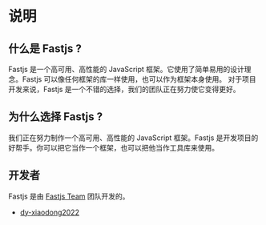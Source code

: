 # 说明

## 什么是 Fastjs ?

Fastjs 是一个高可用、高性能的 JavaScript 框架。它使用了简单易用的设计理念。Fastjs 可以像任何框架的库一样使用，也可以作为框架本身使用。
对于项目开发来说，Fastjs 是一个不错的选择，我们的团队正在努力使它变得更好。
## 为什么选择 Fastjs ?

我们正在努力制作一个高可用、高性能的 JavaScript 框架。Fastjs 是开发项目的好帮手。你可以把它当作一个框架，也可以把他当作工具库来使用。

## 开发者

Fastjs 是由 [Fastjs Team](https://github.com/fastjs-team) 团队开发的。

- [dy-xiaodong2022](https://xiaodong.indouyin.cn/)